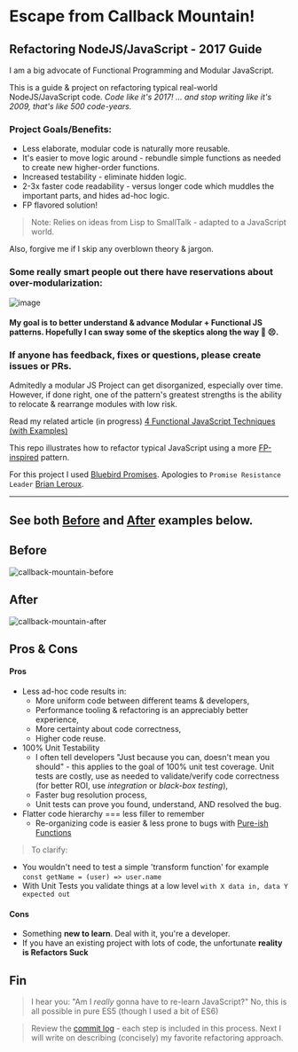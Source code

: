 # Escape from Callback Mountain!

## Refactoring NodeJS/JavaScript - 2017 Guide

I am a big advocate of Functional Programming and Modular JavaScript.

This is a guide & project on refactoring typical real-world NodeJS/JavaScript code. 
_Code like it's 2017! ... and stop writing like it's 2009, that's like 500 code-years._

### Project Goals/Benefits:

* Less elaborate, modular code is naturally more reusable.
* It's easier to move logic around - rebundle simple functions as needed to create new higher-order functions.
* Increased testability - eliminate hidden logic.
* 2-3x faster code readability - versus longer code which muddles the important parts, and hides ad-hoc logic.
* FP flavored solution!

> Note: Relies on ideas from Lisp to SmallTalk - adapted to a JavaScript world.

Also, forgive me if I skip any overblown theory & jargon. 


### Some really smart people out there have reservations about over-modularization:
![image](https://cloud.githubusercontent.com/assets/397632/25776158/12d0be56-3274-11e7-87c9-7dee8a5e4b09.png)

#### My goal is to better understand & advance Modular + Functional JS patterns. Hopefully I can sway some of the skeptics along the way :crossed_fingers: 😣.


### If anyone has feedback, fixes or questions, please create issues or PRs.

Admitedly a modular JS Project can get disorganized, especially over time. 
However, if done right, one of the pattern's greatest strengths is the ability to relocate & rearrange modules with low risk. 


Read my related article (in progress) [4 Functional JavaScript Techniques (with Examples)](https://github.com/justsml/blog/blob/master/_posts/functional-javascript-with-composition.md)

This repo illustrates how to refactor typical JavaScript using a more [FP-inspired](https://en.wikipedia.org/wiki/Functional_programming) pattern.

For this project I used [Bluebird Promises](http://bluebirdjs.com/docs/features.html). Apologies to `Promise Resistance Leader` [Brian Leroux](https://twitter.com/brianleroux).

----------

## See both [Before](#before) and [After](#after) examples below.

## Before

![callback-mountain-before](https://cloud.githubusercontent.com/assets/397632/25775652/5e49b444-3267-11e7-937c-8b786da9314a.png)

## After

![callback-mountain-after](https://cloud.githubusercontent.com/assets/397632/25775651/5e499aae-3267-11e7-8f08-2150730189b4.png)

## Pros & Cons

#### Pros

* Less ad-hoc code results in:
  * More uniform code between different teams & developers,
  * Performance tooling & refactoring is an appreciably better experience,
  * More certainty about code correctness,
  * Higher code reuse.
* 100% Unit Testability
  * I often tell developers "Just because you can, doesn't mean you should" - this applies to the goal of 100% unit test coverage. Unit tests are costly, use as needed to validate/verify code correctness (for better ROI, use _integration_ or _black-box testing_),
  * Faster bug resolution process,
  * Unit tests can prove you found, understand, AND resolved the bug.
* Flatter code hierarchy === less filler to remember
  * Re-organizing code is easier & less prone to bugs with [Pure-ish Functions](https://en.wikipedia.org/wiki/Pure_function)

> To clarify:
* You wouldn't need to test a simple 'transform function' for example `const getName = (user) => user.name`
* With Unit Tests you validate things at a low level `with X data in, data Y expected out`
  

#### Cons

* Something **new to learn**. Deal with it, you're a developer.
* If you have an existing project with lots of code, the unfortunate **reality is Refactors Suck**



## Fin

> I hear you: "Am I _really_ gonna have to re-learn JavaScript?"
No, this is all possible in pure ES5 (though I used a bit of ES6)

> Review the [commit log](https://github.com/justsml/escape-from-callback-mountain/commits/master) - each step is included in this process. Next I will write on describing (concisely) my favorite refactoring approach.

